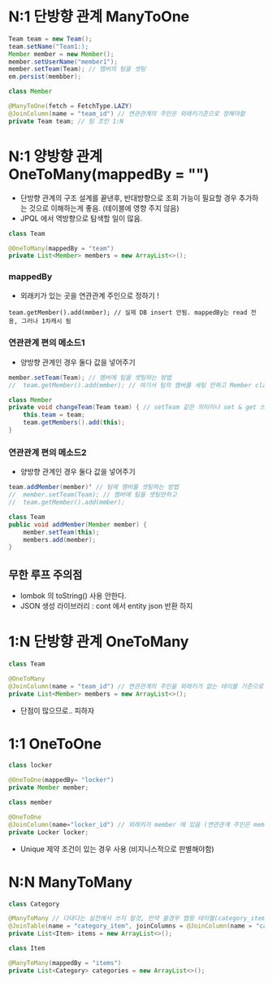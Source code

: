 
# N:1 단방향 관계  ManyToOne

```java
Team team = new Team();
team.setName("Team1:);
Member member = new Member();
member.setUserName("member1");
member.setTeam(Team); // 멤버의 팀을 셋팅 
em.persist(membber);
```
```java
class Member

@ManyToOne(fetch = FetchType.LAZY)
@JoinColumn(name = "team_id") // 연관관계의 주인은 외래키기준으로 정해야함
private Team team; // 팀 조인 1:N
```

# N:1 양방향 관계 OneToMany(mappedBy = "")
- 단방향 관계의 구조 설계를 끝낸후, 반대방향으로 조회 가능이 필요할 경우 추가하는 것으로 이해하는게 좋음. (테이블에 영향 주지 않음)
- JPQL 에서 역방향으로 탐색할 일이 많음.

```java
class Team

@OneToMany(mappedBy = "team")
private List<Member> members = new ArrayList<>();
```
### mappedBy 
- 외래키가 있는 곳을 연관관계 주인으로 정하기 ! 
```
team.getMember().add(mmber); // 실제 DB insert 안됨. mappedBy는 read 전용, 그러나 1차캐시 됨
```

### 연관관계 편의 메소드1
- 양방향 관계인 경우 둘다 값을 넣어주기
```java
member.setTeam(Team); // 멤버에 팀을 셋팅하는 방법
//  team.getMember().add(mmber); // 여기서 팀의 멤버를 세팅 안하고 Member class 에서 셋팅
```
```java
class Member
private void changeTeam(Team team) { // setTeam 같은 의미이나 set & get 쓰지 않아야하는 경우
    this.team = team;
    team.getMembers().add(this);
}
```

### 연관관계 편의 메소드2
- 양방향 관계인 경우 둘다 값을 넣어주기
```java
team.addMember(member)' // 팀에 멤버를 셋팅하는 방법
//  member.setTeam(Team); // 멤버에 팀을 셋팅안하고 
//  team.getMember().add(mmber);
```
```java
class Team
public void addMember(Member member) {
    member.setTeam(this);
    members.add(member);
}
```

## 무한 루프 주의점
- lombok 의 toString() 사용 안한다.
- JSON 생성 라이브러리 : cont 에서 entity json 반환 하지 




# 1:N 단방향 관계 OneToMany

```java
class Team

@OneToMany
@JoinColumn(name = "team_id") // 연관관계의 주인을 외래키가 없는 테이블 기준으로 정해짐
private List<Member> members = new ArrayList<>();
```
- 단점이 많으므로.. 피하자

# 1:1 OneToOne
```java
class locker

@OneToOne(mappedBy= "locker")
private Member member;
```
```java
class member

@OneToOne
@JoinColumn(name="locker_id") // 외래키가 member 에 있음 (연관관계 주인은 member)
private Locker locker;
```
- Unique 제약 조건이 있는 경우 사용 (비지니스적으로 판별해야함)

# N:N ManyToMany 

```java
class Category

@ManyToMany // 다대다는 실전에서 쓰지 말것, 만약 쓸경우 맵핑 테이블(category_item) 중간에 있게 됨
@JoinTable(name = "category_item", joinColumns = @JoinColumn(name = "category_id"), inverseJoinColumns = @JoinColumn(name = "item_id"))
private List<Item> items = new ArrayList<>();
```
```java
class Item

@ManyToMany(mappedBy = "items")
private List<Category> categories = new ArrayList<>();
```    
